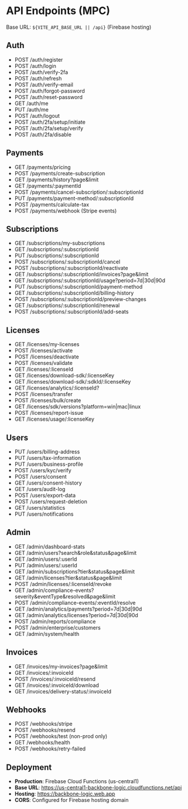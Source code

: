 # API Endpoints (MPC)

Base URL: `${VITE_API_BASE_URL || /api}` (Firebase hosting)

## Auth
- POST /auth/register
- POST /auth/login
- POST /auth/verify-2fa
- POST /auth/refresh
- POST /auth/verify-email
- POST /auth/forgot-password
- POST /auth/reset-password
- GET  /auth/me
- PUT  /auth/me
- POST /auth/logout
- POST /auth/2fa/setup/initiate
- POST /auth/2fa/setup/verify
- POST /auth/2fa/disable

## Payments
- GET  /payments/pricing
- POST /payments/create-subscription
- GET  /payments/history?page&limit
- GET  /payments/:paymentId
- POST /payments/cancel-subscription/:subscriptionId
- PUT  /payments/payment-method/:subscriptionId
- POST /payments/calculate-tax
- POST /payments/webhook (Stripe events)

## Subscriptions
- GET  /subscriptions/my-subscriptions
- GET  /subscriptions/:subscriptionId
- PUT  /subscriptions/:subscriptionId
- POST /subscriptions/:subscriptionId/cancel
- POST /subscriptions/:subscriptionId/reactivate
- GET  /subscriptions/:subscriptionId/invoices?page&limit
- GET  /subscriptions/:subscriptionId/usage?period=7d|30d|90d
- PUT  /subscriptions/:subscriptionId/payment-method
- GET  /subscriptions/:subscriptionId/billing-history
- POST /subscriptions/:subscriptionId/preview-changes
- GET  /subscriptions/:subscriptionId/renewal
- POST /subscriptions/:subscriptionId/add-seats

## Licenses
- GET  /licenses/my-licenses
- POST /licenses/activate
- POST /licenses/deactivate
- POST /licenses/validate
- GET  /licenses/:licenseId
- GET  /licenses/download-sdk/:licenseKey
- GET  /licenses/download-sdk/:sdkId/:licenseKey
- GET  /licenses/analytics/:licenseId?
- POST /licenses/transfer
- POST /licenses/bulk/create
- GET  /licenses/sdk/versions?platform=win|mac|linux
- POST /licenses/report-issue
- GET  /licenses/usage/:licenseKey

## Users
- PUT  /users/billing-address
- PUT  /users/tax-information
- PUT  /users/business-profile
- POST /users/kyc/verify
- POST /users/consent
- GET  /users/consent-history
- GET  /users/audit-log
- POST /users/export-data
- POST /users/request-deletion
- GET  /users/statistics
- PUT  /users/notifications

## Admin
- GET  /admin/dashboard-stats
- GET  /admin/users?search&role&status&page&limit
- GET  /admin/users/:userId
- PUT  /admin/users/:userId
- GET  /admin/subscriptions?tier&status&page&limit
- GET  /admin/licenses?tier&status&page&limit
- POST /admin/licenses/:licenseId/revoke
- GET  /admin/compliance-events?severity&eventType&resolved&page&limit
- POST /admin/compliance-events/:eventId/resolve
- GET  /admin/analytics/payments?period=7d|30d|90d
- GET  /admin/analytics/licenses?period=7d|30d|90d
- POST /admin/reports/compliance
- POST /admin/enterprise/customers
- GET  /admin/system/health

## Invoices
- GET  /invoices/my-invoices?page&limit
- GET  /invoices/:invoiceId
- POST /invoices/:invoiceId/resend
- GET  /invoices/:invoiceId/download
- GET  /invoices/delivery-status/:invoiceId

## Webhooks
- POST /webhooks/stripe
- POST /webhooks/resend
- POST /webhooks/test (non-prod only)
- GET  /webhooks/health
- POST /webhooks/retry-failed

## Deployment
- **Production**: Firebase Cloud Functions (us-central1)
- **Base URL**: https://us-central1-backbone-logic.cloudfunctions.net/api
- **Hosting**: https://backbone-logic.web.app
- **CORS**: Configured for Firebase hosting domain
